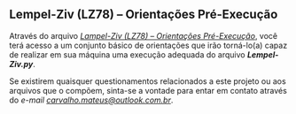## Lempel-Ziv (LZ78) – Orientações Pré-Execução

Através do arquivo *[Lampel-Ziv (LZ78) – Orientações Pré-Execução](https://youtu.be/bk-m8uPtrvE)*, você terá acesso a um conjunto básico de orientações que irão torná-lo(a) capaz de realizar em sua máquina uma execução adequada do arquivo ***Lempel-Ziv.py***.

Se existirem quaisquer questionamentos relacionados a este projeto ou aos arquivos que o compõem, sinta-se a vontade para entar em contato através do *e-mail carvalho.mateus@outlook.com.br*.
